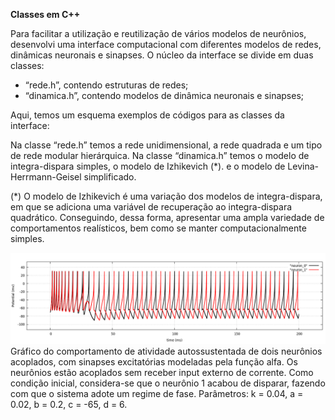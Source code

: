 **Classes em C++**

Para facilitar a utilização e reutilização de vários modelos de neurônios, desenvolvi uma interface computacional com diferentes modelos de redes, dinâmicas neuronais e sinapses.
O núcleo da interface se divide em duas classes: 
* “rede.h”, contendo estruturas de redes; 
* “dinamica.h”, contendo modelos de dinâmica neuronais e sinapses; 

Aqui, temos um esquema exemplos de códigos para as classes da interface:

Na classe “rede.h” temos a rede unidimensional, a rede quadrada e um tipo de rede modular hierárquica. 
Na classe “dinamica.h” temos o modelo de integra-dispara simples, o modelo de Izhikevich (*). e o modelo de Levina-Herrmann-Geisel simplificado. 



(*) O modelo de Izhikevich é uma variação dos modelos de integra-dispara, em que se adiciona uma variável de recuperação ao integra-dispara quadrático. Conseguindo, dessa forma, apresentar uma ampla variedade de comportamentos realísticos, bem como se manter computacionalmente simples.

<img src="https://raw.githubusercontent.com/limadlp/NeuroComp/main/img/izhi.png">
Gráfico do comportamento de atividade autossustentada de dois neurônios acoplados, com sinapses excitatórias modeladas pela função alfa. Os neurônios estão acoplados sem receber input externo de corrente. Como condição inicial, considera-se que o neurônio 1 acabou de disparar, fazendo com que o sistema adote um regime de fase. Parâmetros: k = 0.04, a = 0.02, b = 0.2, c = -65, d = 6.

